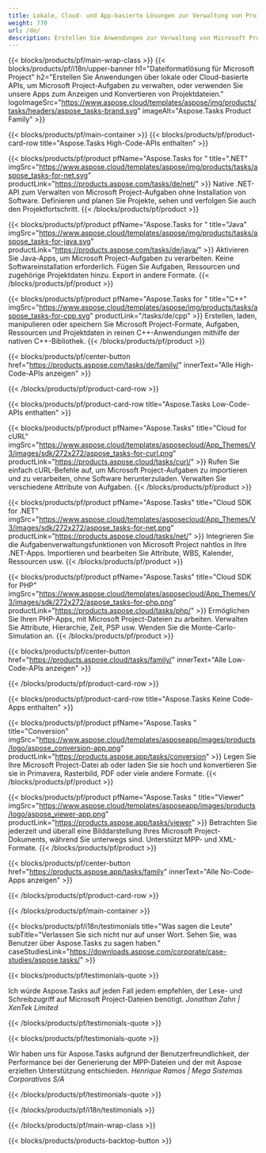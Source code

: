 ```yaml
---
title: Lokale, Cloud- und App-basierte Lösungen zur Verwaltung von Projektaufgaben 
weight: 770
url: /de/
description: Erstellen Sie Anwendungen zur Verwaltung von Microsoft Project-Aufgaben mithilfe von High-Code-APIs oder Cloud-basierten SDKs. Oder verwenden Sie unsere plattformübergreifenden Apps, um Aufgaben anzuzeigen oder zu konvertieren.
---
```


{{< blocks/products/pf/main-wrap-class >}}
{{< blocks/products/pf/i18n/upper-banner h1="Dateiformatlösung für Microsoft Project" h2="Erstellen Sie Anwendungen über lokale oder Cloud-basierte APIs, um Microsoft Project-Aufgaben zu verwalten, oder verwenden Sie unsere Apps zum Anzeigen und Konvertieren von Projektdateien." logoImageSrc="https://www.aspose.cloud/templates/aspose/img/products/tasks/headers/aspose_tasks-brand.svg" imageAlt="Aspose.Tasks Product Family" >}}

{{< blocks/products/pf/main-container >}}
{{< blocks/products/pf/product-card-row title="Aspose.Tasks High-Code-APIs enthalten" >}}

{{< blocks/products/pf/product pfName="Aspose.Tasks for " title=".NET" imgSrc="https://www.aspose.cloud/templates/aspose/img/products/tasks/aspose_tasks-for-net.svg" productLink="https://products.aspose.com/tasks/de/net/" >}}
Native .NET-API zum Verwalten von Microsoft Project-Aufgaben ohne Installation von Software. Definieren und planen Sie Projekte, sehen und verfolgen Sie auch den Projektfortschritt.
{{< /blocks/products/pf/product >}}

{{< blocks/products/pf/product pfName="Aspose.Tasks for " title="Java" imgSrc="https://www.aspose.cloud/templates/aspose/img/products/tasks/aspose_tasks-for-java.svg" productLink="https://products.aspose.com/tasks/de/java/" >}}
Aktivieren Sie Java-Apps, um Microsoft Project-Aufgaben zu verarbeiten. Keine Softwareinstallation erforderlich. Fügen Sie Aufgaben, Ressourcen und zugehörige Projektdaten hinzu. Export in andere Formate.
{{< /blocks/products/pf/product >}}

{{< blocks/products/pf/product pfName="Aspose.Tasks for " title="C++" imgSrc="https://www.aspose.cloud/templates/aspose/img/products/tasks/aspose_tasks-for-cpp.svg" productLink="/tasks/de/cpp" >}}
Erstellen, laden, manipulieren oder speichern Sie Microsoft Project-Formate, Aufgaben, Ressourcen und Projektdaten in reinen C++-Anwendungen mithilfe der nativen C++-Bibliothek.
{{< /blocks/products/pf/product >}}

{{< blocks/products/pf/center-button href="https://products.aspose.com/tasks/de/family/" innerText="Alle High-Code-APIs anzeigen" >}}

{{< /blocks/products/pf/product-card-row >}}

{{< blocks/products/pf/product-card-row title="Aspose.Tasks Low-Code-APIs enthalten" >}}

{{< blocks/products/pf/product pfName="Aspose.Tasks" title="Cloud for cURL" imgSrc="https://www.aspose.cloud/templates/asposecloud/App_Themes/V3/images/sdk/272x272/aspose_tasks-for-curl.png" productLink="https://products.aspose.cloud/tasks/curl/" >}}
Rufen Sie einfach cURL-Befehle auf, um Microsoft Project-Aufgaben zu importieren und zu verarbeiten, ohne Software herunterzuladen. Verwalten Sie verschiedene Attribute von Aufgaben.
{{< /blocks/products/pf/product >}}

{{< blocks/products/pf/product pfName="Aspose.Tasks" title="Cloud SDK for .NET" imgSrc="https://www.aspose.cloud/templates/asposecloud/App_Themes/V3/images/sdk/272x272/aspose_tasks-for-net.png" productLink="https://products.aspose.cloud/tasks/net/" >}}
Integrieren Sie die Aufgabenverwaltungsfunktionen von Microsoft Project nahtlos in Ihre .NET-Apps. Importieren und bearbeiten Sie Attribute, WBS, Kalender, Ressourcen usw.
{{< /blocks/products/pf/product >}}

{{< blocks/products/pf/product pfName="Aspose.Tasks" title="Cloud SDK for PHP" imgSrc="https://www.aspose.cloud/templates/asposecloud/App_Themes/V3/images/sdk/272x272/aspose_tasks-for-php.png" productLink="https://products.aspose.cloud/tasks/php/" >}}
Ermöglichen Sie Ihren PHP-Apps, mit Microsoft Project-Dateien zu arbeiten. Verwalten Sie Attribute, Hierarchie, Zeit, PSP usw. Wenden Sie die Monte-Carlo-Simulation an.
{{< /blocks/products/pf/product >}}

{{< blocks/products/pf/center-button href="https://products.aspose.cloud/tasks/family/" innerText="Alle Low-Code-APIs anzeigen" >}}

{{< /blocks/products/pf/product-card-row >}}

{{< blocks/products/pf/product-card-row title="Aspose.Tasks Keine Code-Apps enthalten" >}}

{{< blocks/products/pf/product pfName="Aspose.Tasks " title="Conversion" imgSrc="https://www.aspose.cloud/templates/asposeapp/images/products/logo/aspose_conversion-app.png" productLink="https://products.aspose.app/tasks/conversion" >}}
Legen Sie Ihre Microsoft Project-Datei ab oder laden Sie sie hoch und konvertieren Sie sie in Primavera, Rasterbild, PDF oder viele andere Formate.
{{< /blocks/products/pf/product >}}

{{< blocks/products/pf/product pfName="Aspose.Tasks " title="Viewer" imgSrc="https://www.aspose.cloud/templates/asposeapp/images/products/logo/aspose_viewer-app.png" productLink="https://products.aspose.app/tasks/viewer" >}}
Betrachten Sie jederzeit und überall eine Bilddarstellung Ihres Microsoft Project-Dokuments, während Sie unterwegs sind. Unterstützt MPP- und XML-Formate.
{{< /blocks/products/pf/product >}}

{{< blocks/products/pf/center-button href="https://products.aspose.app/tasks/family" innerText="Alle No-Code-Apps anzeigen" >}}

{{< /blocks/products/pf/product-card-row >}}

{{< /blocks/products/pf/main-container >}}

{{< blocks/products/pf/i18n/testimonials title="Was sagen die Leute" subTitle="Verlassen Sie sich nicht nur auf unser Wort. Sehen Sie, was Benutzer über Aspose.Tasks zu sagen haben." caseStudiesLink="https://downloads.aspose.com/corporate/case-studies/aspose.tasks/" >}}

{{< blocks/products/pf/testimonials-quote >}}
<p class="first">
 Ich würde Aspose.Tasks auf jeden Fall jedem empfehlen, der Lese- und Schreibzugriff auf Microsoft Project-Dateien benötigt.
 <em>
  Jonathan Zahn | XenTek Limited
 </em>
</p>

{{< /blocks/products/pf/testimonials-quote >}}

{{< blocks/products/pf/testimonials-quote >}}
<p class="second">
 Wir haben uns für Aspose.Tasks aufgrund der Benutzerfreundlichkeit, der Performance bei der Generierung der MPP-Dateien und der mit Aspose erzielten Unterstützung entschieden.
 <em>
  Henrique Ramos | Mega Sistemas Corporativos S/A
 </em>
</p>

{{< /blocks/products/pf/testimonials-quote >}}

{{< /blocks/products/pf/i18n/testimonials >}}

{{< /blocks/products/pf/main-wrap-class >}}

{{< blocks/products/products-backtop-button >}}
